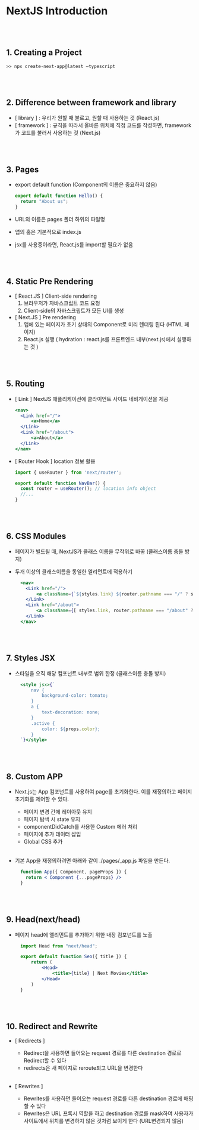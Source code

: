 # NextJS Introduction <br>

<br><br>

## 1. Creating a Project

    >> npx create-next-app@latest —typescript

<br><br>

## 2. Difference between framework and library

- [ library ] : 우리가 원할 때 불르고, 원할 때 사용하는 것 (React.js)
- [ framework ] : 규칙을 따라서 올바른 위치에 직접 코드를 작성하면, framework가 코드를 불러서 사용하는 것 (Next.js)

<br><br>

## 3. Pages

- export default function (Component의 이름은 중요하지 않음)

  ```jsx
  export default function Hello() {
    return "About us";
  }
  ```

- URL의 이름은 pages 폴더 하위의 파일명
- 앱의 홈은 기본적으로 index.js
- jsx를 사용중이라면, React.js를 import할 필요가 없음

<br><br>

## 4. Static Pre Rendering
- [ React.JS ] Client-side rendering    
  1. 브라우저가 자바스크립트 코드 요청
  2. Client-side의 자바스크립트가 모든 UI를 생성
- [ Next.JS ] Pre rendering
  1. 앱에 있는 페이지가 초기 상태의 Component로 미리 렌더링 된다 (HTML 페이지)
  2. React.js 실행 ( hydration : react.js를 프론트엔드 내부(next.js)에서 실행하는 것 )

<br><br>

## 5. Routing
- [ Link ] NextJS 애플리케이션에 클라이언트 사이드 네비게이션을 제공

  ```jsx
  <nav>
    <Link href="/">
        <a>Home</a>
    </Link>
    <Link href="/about">
        <a>About</a>
    </Link>
  </nav>
  ```
- [ Router Hook ] location 정보 활용

  ```jsx
  import { useRouter } from 'next/router';

  export default function NavBar() {
    const router = useRouter(); // location info object
    //...
  }
  ```

<br><br>

## 6. CSS Modules
- 페이지가 빌드될 때, NextJS가 클래스 이름을 무작위로 바꿈 (클래스이름 충돌 방지)
- 두개 이상의 클래스이름을 동일한 엘리먼트에 적용하기

  ```jsx
    <nav>
      <Link href="/">
          <a className={`${styles.link} ${router.pathname === "/" ? styles.active : ""}`}>Home</a>
      </Link>
      <Link href="/about">
          <a className={[ styles.link, router.pathname === "/about" ? styles.active : "", ].join(" ")}>About</a>            
      </Link>
    </nav>
  ```
  
<br><br>

## 7. Styles JSX
- 스타일을 오직 해당 컴포넌트 내부로 범위 한정 (클래스이름 충돌 방지)

  ```jsx
    <style jsx>{`
        nav {
            background-color: tomato;
        }
        a {
            text-decoration: none;
        }
        .active {
            color: ${props.color};
        }
    `}</style>
  ```

<br><br>

## 8. Custom APP
- Next.js는 App 컴포넌트를 사용하여 page를 초기화한다. 이를 재정의하고 페이지 초기화를 제어할 수 있다.
  - 페이지 변경 간에 레이아웃 유지
  - 페이지 탐색 시 state 유지
  - componentDidCatch를 사용한 Custom 에러 처리
  - 페이지에 추가 데이터 삽입
  - Global CSS 추가<br><br>

- 기본 App을 재정의하려면 아래와 같이 ./pages/_app.js 파일을 만든다.

  ```jsx
    function App({ Component, pageProps }) {
      return < Component {...pageProps} />
    }
  ```
<br><br>

## 9. Head(next/head)
- 페이지 head에 엘리먼트를 추가하기 위한 내장 컴포넌트를 노출

  ```jsx
    import Head from "next/head";

    export default function Seo({ title }) {
        return (
            <Head>
                <title>{title} | Next Movies</title>
            </Head>
        )
    }
  ```

<br><br>

## 10. Redirect and Rewrite
- [ Redirects ]
  - Redirect을 사용하면 들어오는 request 경로를 다른 destination 경로로 Redirect할 수 있다
  - redirects은 새 페이지로 reroute되고 URL을 변경한다<br><br>

- [ Rewrites ]
  - Rewrites를 사용하면 들어오는 request 경로를 다른 destination 경로에 매핑할 수 있다
  - Rewrites은 URL 프록시 역할을 하고 destination 경로를 mask하여 사용자가 사이트에서 위치를 변경하지 않은 것처럼 보이게 한다 (URL변경되지 않음)